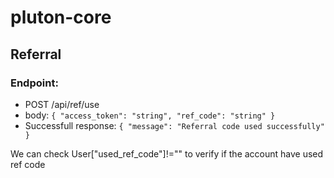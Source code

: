 # pluton-core

## Referral
### Endpoint: 
- POST /api/ref/use
- body: ```{
  "access_token": "string",
  "ref_code": "string"
}```
- Successfull response: ```{
                "message": "Referral code used successfully"
            }```

We can check User["used_ref_code"]!="" to verify if the account have used ref code
